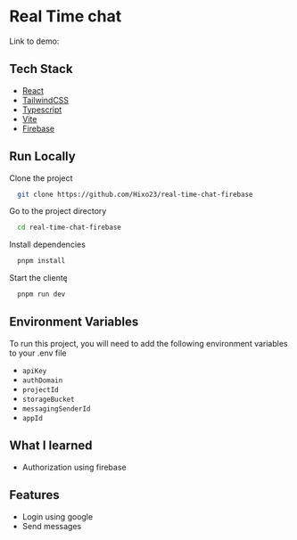# Real Time chat

Link to demo:

## Tech Stack

- [React](https://react.dev)
- [TailwindCSS](https://tailwindcss.com/)
- [Typescript](https://www.typescriptlang.org/)
- [Vite](https://vitejs.dev/)
- [Firebase](https://firebase.google.com/)

## Run Locally

Clone the project

```bash
  git clone https://github.com/Hixo23/real-time-chat-firebase
```

Go to the project directory

```bash
  cd real-time-chat-firebase
```

Install dependencies

```bash
  pnpm install
```

Start the clientę

```bash
  pnpm run dev
```

## Environment Variables

To run this project, you will need to add the following environment variables to your .env file

- `apiKey`
- `authDomain`
- `projectId`
- `storageBucket`
- `messagingSenderId`
- `appId`

## What I learned

- Authorization using firebase

## Features

- Login using google
- Send messages
